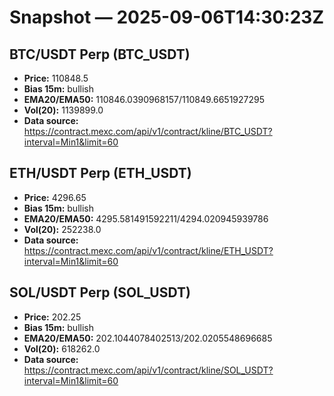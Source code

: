 # Snapshot — 2025-09-06T14:30:23Z

## BTC/USDT Perp (BTC_USDT)
- **Price:** 110848.5
- **Bias 15m:** bullish
- **EMA20/EMA50:** 110846.0390968157/110849.6651927295
- **Vol(20):** 1139899.0
- **Data source:** https://contract.mexc.com/api/v1/contract/kline/BTC_USDT?interval=Min1&limit=60

## ETH/USDT Perp (ETH_USDT)
- **Price:** 4296.65
- **Bias 15m:** bullish
- **EMA20/EMA50:** 4295.581491592211/4294.020945939786
- **Vol(20):** 252238.0
- **Data source:** https://contract.mexc.com/api/v1/contract/kline/ETH_USDT?interval=Min1&limit=60

## SOL/USDT Perp (SOL_USDT)
- **Price:** 202.25
- **Bias 15m:** bullish
- **EMA20/EMA50:** 202.1044078402513/202.0205548696685
- **Vol(20):** 618262.0
- **Data source:** https://contract.mexc.com/api/v1/contract/kline/SOL_USDT?interval=Min1&limit=60
